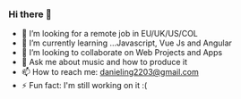 ### Hi there 👋

<!--
**danielpipe2203/danielpipe2203** is a ✨ _special_ ✨ repository because its `README.md` (this file) appears on your GitHub profile.
-->

- 🤔 I’m looking for a remote job in EU/UK/US/COL
- 🌱 I’m currently learning ...Javascript, Vue Js and Angular
- 👯 I’m looking to collaborate on Web Projects and Apps
- 💬 Ask me about music and how to produce it
- 📫 How to reach me: danieling2203@gmail.com 
- ⚡ Fun fact: I'm still working on it :(

